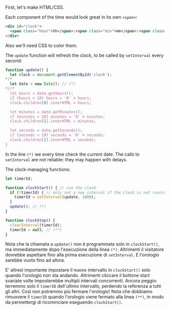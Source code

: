First, let's make HTML/CSS.

Each component of the time would look great in its own `<span>`:

```html
<div id="clock">
  <span class="hour">hh</span>:<span class="min">mm</span>:<span class="sec">ss</span>
</div>
```

Also we'll need CSS to color them.

The `update` function will refresh the clock, to be called by `setInterval` every second:

```js
function update() {
  let clock = document.getElementById('clock');
*!*
  let date = new Date(); // (*)
*/!*
  let hours = date.getHours();
  if (hours < 10) hours = '0' + hours;
  clock.children[0].innerHTML = hours;

  let minutes = date.getMinutes();
  if (minutes < 10) minutes = '0' + minutes;
  clock.children[1].innerHTML = minutes;

  let seconds = date.getSeconds();
  if (seconds < 10) seconds = '0' + seconds;
  clock.children[2].innerHTML = seconds;
}
```

In the line `(*)` we every time check the current date. The calls to `setInterval` are not reliable: they may happen with delays.

The clock-managing functions:

```js
let timerId;

function clockStart() { // run the clock  
  if (!timerId) { // only set a new interval if the clock is not running
    timerId = setInterval(update, 1000);
  }
  update(); // (*)
}

function clockStop() {
  clearInterval(timerId);
  timerId = null; // (**)
}
```

Nota che la chiamata a `update()` non è programmata solo in `clockStart()`, ma immediatamente dopo l'esecuzione della linea `(*)`. Altrimenti il visitatore dovrebbe aspettare fino alla prima esecuzione di `setInterval`. E l'orologio sarebbe vuoto fino ad allora. 

E' altresì importante impostare il nuovo intervallo in `clockStart()` solo quando l'orologio non sta andando. Altrimenti cliccare il bottone start svariate volte imposterebbe multipli intervali concorrenti. Ancora peggio: terremmo solo il `timerID` dell'ultimo intervallo, perdendo la referenza a tutti gli altri. Così non potremmo più fermare l'orologio! Nota che dobbiamo rimuovere il `timerID` quando l'orologio viene fermato alla linea `(**)`, in modo da permettergi di ricominciare eseguendo `clockStart()`.